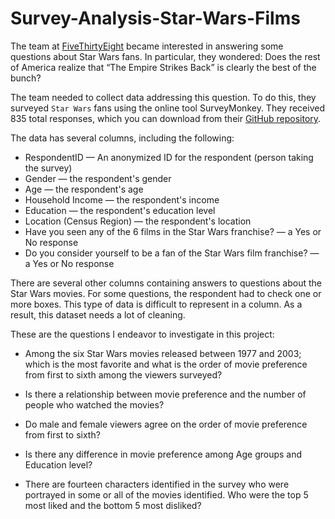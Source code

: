 # Survey-Analysis-Star-Wars-Films

The team at [FiveThirtyEight](https://fivethirtyeight.com/features/americas-favorite-star-wars-movies-and-least-favorite-characters/) became interested in answering some questions about Star Wars fans. In particular, they wondered: Does the rest of America realize that “The Empire Strikes Back” is clearly the best of the bunch?

The team needed to collect data addressing this question. To do this, they surveyed `Star Wars` fans using the online tool SurveyMonkey. They received 835 total responses, which you can download from their [GitHub repository](https://github.com/dataquestio/solutions/blob/master/Mission201Solution.ipynb).

The data has several columns, including the following:

- RespondentID — An anonymized ID for the respondent (person taking the survey)
- Gender — the respondent's gender
- Age — the respondent's age
- Household Income — the respondent's income
- Education — the respondent's education level
- Location (Census Region) — the respondent's location
- Have you seen any of the 6 films in the Star Wars franchise? — a Yes or No response
- Do you consider yourself to be a fan of the Star Wars film franchise? — a Yes or No response

There are several other columns containing answers to questions about the Star Wars movies. For some questions, the respondent had to check one or more boxes. This type of data is difficult to represent in a column. As a result, this dataset needs a lot of cleaning.

These are the questions I endeavor to investigate in this project:

-  Among the six Star Wars movies released between 1977 and 2003; which is the most favorite and what is the order of movie preference from first to sixth among the viewers surveyed?

-  Is there a relationship between movie preference and the number of people who watched the movies?

- Do male and female viewers agree on the order of movie preference from first to sixth? 

-  Is there any difference in movie preference among Age groups and Education level?

- There are fourteen characters identified in the survey who were portrayed in some or all of the movies identified. Who were the top 5 most liked and the bottom 5 most disliked?
